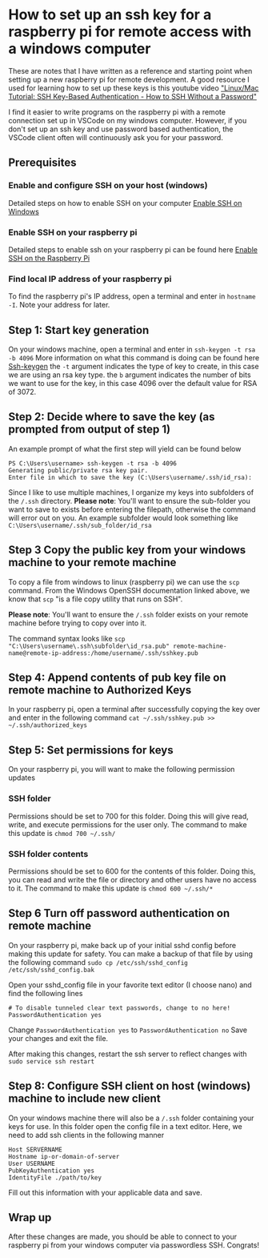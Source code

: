 # How to set up an ssh key for a raspberry pi for remote access with a windows computer
These are notes that I have written as a reference and starting point when setting up a new raspberry pi for remote development.
A good resource I used for learning how to set up these keys is this youtube video ["Linux/Mac Tutorial: SSH Key-Based Authentication - How to SSH Without a Password"](https://youtu.be/vpk_1gldOAE?si=Tpzh-POLWWQs0JKL)

I find it easier to write programs on the raspberry pi with a remote connection set up in VSCode on my windows computer.
However, if you don't set up an ssh key and use password based authentication, the VSCode client often will continuously ask you for your password.

## Prerequisites
### Enable and configure SSH on your host (windows)
Detailed steps on how to enable SSH on your computer [Enable SSH on Windows](https://learn.microsoft.com/en-us/windows-server/administration/openssh/openssh_install_firstuse?tabs=gui#install-openssh-for-windows)

### Enable SSH on your raspberry pi
Detailed steps to enable ssh on your raspberry pi can be found here [Enable SSH on the Raspberry Pi](https://raspberrypi-guide.github.io/networking/connecting-via-ssh#enable-ssh-on-the-raspberry-pi)

### Find local IP address of your raspberry pi
To find the raspberry pi's IP address, open a terminal and enter in `hostname -I`. Note your address for later.

## Step 1: Start key generation
On your windows machine, open a terminal and enter in `ssh-keygen -t rsa -b 4096`
More information on what this command is doing can be found here [Ssh-keygen](https://en.wikipedia.org/wiki/Ssh-keygen)
the `-t` argument indicates the type of key to create, in this case we are using an rsa key type.
the `b` argument indicates the number of bits we want to use for the key, in this case 4096 over the default value for RSA of 3072.

## Step 2: Decide where to save the key (as prompted from output of step 1)
An example prompt of what the first step will yield can be found below
```
PS C:\Users\username> ssh-keygen -t rsa -b 4096
Generating public/private rsa key pair.
Enter file in which to save the key (C:\Users\username/.ssh/id_rsa):
```
Since I like to use multiple machines, I organize my keys into subfolders of the `/.ssh` directory.
__Please note__: You'll want to ensure the sub-folder you want to save to exists before entering the filepath, otherwise the command will error out on you.
An example subfolder would look something like `C:\Users\username/.ssh/sub_folder/id_rsa`

## Step 3 Copy the public key from your windows machine to your remote machine
To copy a file from windows to linux (raspberry pi) we can use the `scp` command. From the Windows OpenSSH documentation linked above, we know that `scp` "is a file copy utility that runs on SSH".

__Please note__: You'll want to ensure the `/.ssh` folder exists on your remote machine before trying to copy over into it.

The command syntax looks like 
`scp "C:\Users\username\.ssh\subfolder\id_rsa.pub" remote-machine-name@remote-ip-address:/home/username/.ssh/sshkey.pub`

## Step 4: Append contents of pub key file on remote machine to Authorized Keys
In your raspberry pi, open a terminal after successfully copying the key over and enter in the following command
`cat ~/.ssh/sshkey.pub >> ~/.ssh/authorized_keys`

## Step 5: Set permissions for keys
On your raspberry pi, you will want to make the following permission updates
### SSH folder
Permissions should be set to 700 for this folder. Doing this will give read, write, and execute permissions for the user only.
The command to make this update is `chmod 700 ~/.ssh/`

### SSH folder contents
Permissions should be set to 600 for the contents of this folder. Doing this, you can read and write the file or directory and other users have no access to it.
The command to make this update is `chmod 600 ~/.ssh/*`

## Step 6 Turn off password authentication on remote machine
On your raspberry pi, make back up of your initial sshd config before making this update for safety. 
You can make a backup of that file by using the following command
`sudo cp /etc/ssh/sshd_config /etc/ssh/sshd_config.bak`

Open your sshd_config file in your favorite text editor (I choose nano) and find the following lines
```
# To disable tunneled clear text passwords, change to no here!
PasswordAuthentication yes
```
Change `PasswordAuthentication yes` to `PasswordAuthentication no`
Save your changes and exit the file.

After making this changes, restart the ssh server to reflect changes with 
`sudo service ssh restart`

## Step 8: Configure SSH client on host (windows) machine to include new client
On your windows machine there will also be a `/.ssh` folder containing your keys for use. In this folder open the config file in a text editor. 
Here, we need to add ssh clients in the following manner

```
Host SERVERNAME
Hostname ip-or-domain-of-server
User USERNAME
PubKeyAuthentication yes
IdentityFile ./path/to/key
```
Fill out this information with your applicable data and save.

## Wrap up
After these changes are made, you should be able to connect to your raspberry pi from your windows computer via passwordless SSH. Congrats!